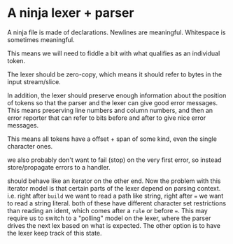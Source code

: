 # A ninja lexer + parser

A ninja file is made of declarations. Newlines are meaningful. Whitespace is sometimes meaningful.

This means we will need to fiddle a bit with what qualifies as an individual token.

The lexer should be zero-copy, which means it should refer to bytes in the input stream/slice.

In addition, the lexer should preserve enough information about the position of tokens so that the parser and the lexer can give good error messages. This means preserving line numbers and column numbers, and then an error reporter that can refer to bits before and after to give nice error messages.

This means all tokens have a offset + span of some kind, even the single character ones.

we also probably don't want to fail (stop) on the very first error, so instead store/propagate errors to a handler.

should behave like an iterator on the other end.
Now the problem with this iterator model is that certain parts of the lexer depend on parsing context. i.e. right after `build` we want to read a path like string, right after `=` we want to read a string literal. both of these have different character set restrictions than reading an ident, which comes after a `rule` or before `=`. This may require us to switch to a "polling" model on the lexer, where the parser drives the next lex based on what is expected.
The other option is to have the lexer keep track of this state.
